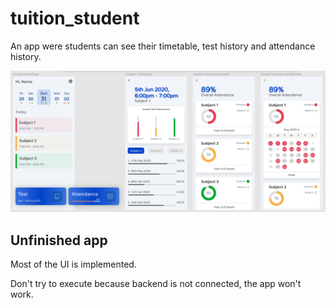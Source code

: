 # tuition_student
   An app were students can see their timetable, test history and attendance history.
   
   ![](Student%20Tuition%20UI.PNG)

## Unfinished app

  Most of the UI is implemented.
  
  Don't try to execute because backend is not connected, the app won't work.
